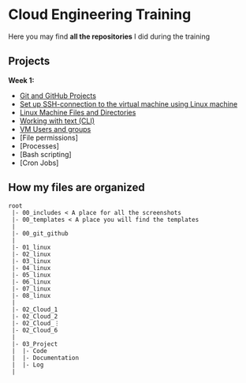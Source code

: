 # Cloud Engineering Training

Here you may find **all the repositories** I did during the training

## Projects

**Week 1:**

- [Git and GitHub Projects](https://github.com/techgrounds/techgrounds-agcdtmr/tree/main/00_git_github)
- [Set up SSH-connection to the virtual machine using Linux machine](https://github.com/techgrounds/techgrounds-agcdtmr/tree/main/01_linux)
- [Linux Machine Files and Directories](https://github.com/techgrounds/techgrounds-agcdtmr/tree/main/02_linux)
- [Working with text (CLI)]()
- [VM Users and groups]()
- [File permissions]
- [Processes]
- [Bash scripting]
- [Cron Jobs]

## How my files are organized

```
root
 |- 00_includes < A place for all the screenshots
 |- 00_templates < A place you will find the templates
 |
 |- 00_git_github
 |
 |- 01_linux
 |- 02_linux
 |- 03_linux
 |- 04_linux
 |- 05_linux
 |- 06_linux
 |- 07_linux
 |- 08_linux
 |
 |- 02_Cloud_1
 |- 02_Cloud_2
 |- 02_Cloud_⋮
 |- 02_Cloud_6
 |
 |- 03_Project
 |  |- Code
 |  |- Documentation
 |  |- Log
 |
```

  <!-- |- descriptions < To prevent duplicate (inconsistent) descriptions you can use this folder and then link to it from your exercises. -->
